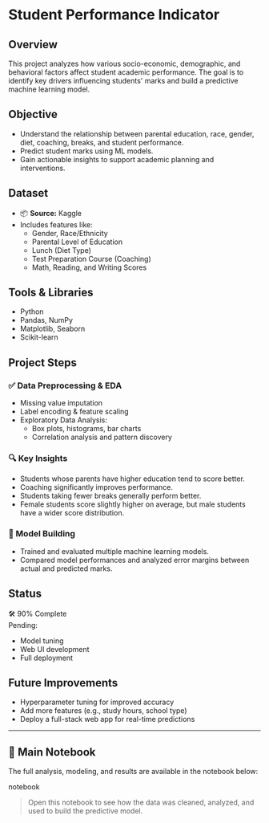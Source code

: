 
# Student Performance Indicator

## Overview
This project analyzes how various socio-economic, demographic, and behavioral factors affect student academic performance. The goal is to identify key drivers influencing students' marks and build a predictive machine learning model.

## Objective
- Understand the relationship between parental education, race, gender, diet, coaching, breaks, and student performance.
- Predict student marks using ML models.
- Gain actionable insights to support academic planning and interventions.

## Dataset
- 📦 **Source:** Kaggle
- Includes features like:
  - Gender, Race/Ethnicity
  - Parental Level of Education
  - Lunch (Diet Type)
  - Test Preparation Course (Coaching)
  - Math, Reading, and Writing Scores

## Tools & Libraries
- Python
- Pandas, NumPy
- Matplotlib, Seaborn
- Scikit-learn

## Project Steps

### ✅ Data Preprocessing & EDA
- Missing value imputation
- Label encoding & feature scaling
- Exploratory Data Analysis:
  - Box plots, histograms, bar charts
  - Correlation analysis and pattern discovery

### 🔍 Key Insights
- Students whose parents have higher education tend to score better.
- Coaching significantly improves performance.
- Students taking fewer breaks generally perform better.
- Female students score slightly higher on average, but male students have a wider score distribution.

### 🤖 Model Building
- Trained and evaluated multiple machine learning models.
- Compared model performances and analyzed error margins between actual and predicted marks.

## Status
🛠️ 90% Complete  
Pending:
- Model tuning
- Web UI development
- Full deployment

## Future Improvements
- Hyperparameter tuning for improved accuracy
- Add more features (e.g., study hours, school type)
- Deploy a full-stack web app for real-time predictions

---
## 📓 Main Notebook

The full analysis, modeling, and results are available in the notebook below:

notebook

> Open this notebook to see how the data was cleaned, analyzed, and used to build the predictive model.

